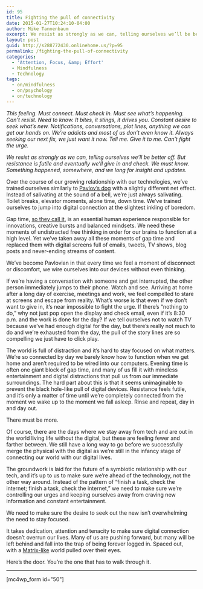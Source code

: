 ```yaml
---
id: 95
title: Fighting the pull of connectivity
date: 2015-01-27T10:24:10-04:00
author: Mike Tannenbaum
excerpt: We resist as strongly as we can, telling ourselves we’ll be better off. But resistance is futile and eventually we’ll give in and check. We must know. Something happened, somewhere, and we long for insight and updates.
layout: post
guid: http://s288772430.onlinehome.us/?p=95
permalink: /fighting-the-pull-of-connectivity
categories:
  - 'Attention, Focus, &amp; Effort'
  - Mindfulness
  - Technology
tags:
  - on/mindfulness
  - on/psychology
  - on/technology
---
```

<em>This feeling. Must connect. Must check in. Must see what’s happening. Can’t resist. Need to know. It bites, it stings, it drives you. Constant desire to seek what’s new. Notifications, conversations, plot lines, anything we can get our hands on. We’re addicts and most of us don’t even know it. Always seeking our next fix, we just want it now. Tell me. Give it to me. Can’t fight the urge.</em>

<em>We resist as strongly as we can, telling ourselves we’ll be better off. But resistance is futile and eventually we’ll give in and check. We must know. Something happened, somewhere, and we long for insight and updates.</em>

Over the course of our growing relationship with our technologies, we’ve trained ourselves similarly to <a href="http://en.wikipedia.org/wiki/Classical_conditioning" target="_blank">Pavlov’s dog</a> with a slightly different net effect. Instead of salivating at the sound of a bell, we’re just always salivating. Toilet breaks, elevator moments, alone time, down time. We’ve trained ourselves to jump into digital connection at the slightest inkling of boredom.

Gap time, <a href="http://joekraus.com/were-creating-a-culture-of-distraction" target="_blank" rel="nofollow">so they call it</a>, is an essential human experience responsible for innovations, creative bursts and balanced mindsets. We need these moments of undistracted free thinking in order for our brains to function at a high level. Yet we’ve taken away all these moments of gap time and replaced them with digital screens full of emails, tweets, TV shows, blog posts and never-ending streams of content.
<p class="p1">We’ve become Pavlovian in that every time we feel a moment of disconnect or discomfort, we wire ourselves into our devices without even thinking.</p>
If we’re having a conversation with someone and get interrupted, the other person immediately jumps to their phone. Watch and see. Arriving at home after a long day of exercise, meetings and work, we feel compelled to stare at screens and escape from reality. What’s worse is that even if we don’t want to give in, it’s near impossible to fight the urge. If there’s “nothing to do,” why not just pop open the display and check email, even if it’s 8:30 p.m. and the work is done for the day? If we tell ourselves not to watch TV because we’ve had enough digital for the day, but there’s really not much to do and we’re exhausted from the day, the pull of the story lines are so compelling we just have to click play.

The world is full of distraction and it’s hard to stay focused on what matters. We’re so connected by day we barely know how to function when we get home and aren’t required to be wired into our computers. Evening time is often one giant block of gap time, and many of us fill it with mindless entertainment and digital distractions that pull us from our immediate surroundings. The hard part about this is that it seems unimaginable to prevent the black hole-like pull of digital devices. Resistance feels futile, and it’s only a matter of time until we’re completely connected from the moment we wake up to the moment we fall asleep. Rinse and repeat, day in and day out.

There must be more.

Of course, there are the days where we stay away from tech and are out in the world living life without the digital, but these are feeling fewer and farther between. We still have a long way to go before we successfully merge the physical with the digital as we’re still in the infancy stage of connecting our world with our digital lives.

The groundwork is laid for the future of a symbiotic relationship with our tech, and it’s up to us to make sure we’re ahead of the technology, not the other way around. Instead of the pattern of “finish a task, check the internet; finish a task, check the internet,” we need to make sure we’re controlling our urges and keeping ourselves away from craving new information and constant entertainment.

We need to make sure the desire to seek out the new isn’t overwhelming the need to stay focused.

It takes dedication, attention and tenacity to make sure digital connection doesn’t overrun our lives. Many of us are pushing forward, but many will be left behind and fall into the trap of being forever logged in. Spaced out, with a <a href="https://www.youtube.com/watch?v=gABS8a4wm9o" target="_blank">Matrix-like</a> world pulled over their eyes.

Here’s the door. You’re the one that has to walk through it.

<hr />

[mc4wp_form id="50"]